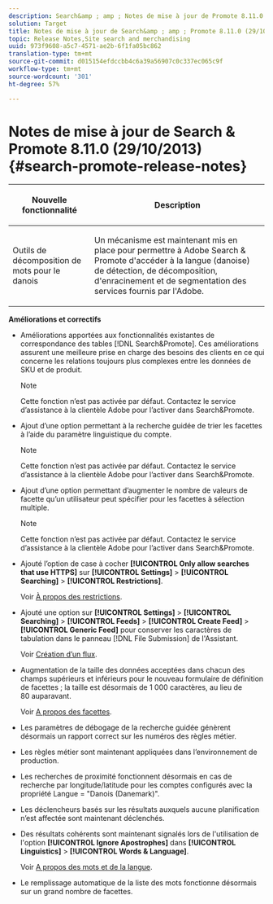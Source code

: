 ```yaml
---
description: Search&amp ; amp ; Notes de mise à jour de Promote 8.11.0.
solution: Target
title: Notes de mise à jour de Search&amp ; amp ; Promote 8.11.0 (29/10/2013)
topic: Release Notes,Site search and merchandising
uuid: 973f9608-a5c7-4571-ae2b-6f1fa05bc862
translation-type: tm+mt
source-git-commit: d015154efdccbb4c6a39a56907c0c337ec065c9f
workflow-type: tm+mt
source-wordcount: '301'
ht-degree: 57%

---
```



# Notes de mise à jour de Search &amp; Promote 8.11.0 (29/10/2013){#search-promote-release-notes}

<table> 
 <thead> 
  <tr> 
   <th colname="col1" class="entry"> <p>Nouvelle fonctionnalité </p> </th> 
   <th colname="col2" class="entry"> <p>Description </p> </th> 
  </tr> 
 </thead>
 <tbody> 
  <tr> 
   <td colname="col1"> <p> Outils de décomposition de mots pour le danois </p> </td> 
   <td colname="col2"> <p> Un mécanisme est maintenant mis en place pour permettre à <span class="keyword"> Adobe Search &amp; Promote</span> d'accéder à la langue (danoise) de détection, de décomposition, d'enracinement et de segmentation des services fournis par l'Adobe. </p> </td> 
  </tr> 
 </tbody> 
</table>

**Améliorations et correctifs**

* Améliorations apportées aux fonctionnalités existantes de correspondance des tables [!DNL Search&Promote]. Ces améliorations assurent une meilleure prise en charge des besoins des clients en ce qui concerne les relations toujours plus complexes entre les données de SKU et de produit.

   >[!NOTE]
   >
   >Cette fonction n’est pas activée par défaut. Contactez le service d’assistance à la clientèle Adobe pour l’activer dans Search&amp;Promote.

* Ajout d’une option permettant à la recherche guidée de trier les facettes à l’aide du paramètre linguistique du compte.

   >[!NOTE]
   Cette fonction n’est pas activée par défaut. Contactez le service d’assistance à la clientèle Adobe pour l’activer dans Search&amp;Promote.

* Ajout d’une option permettant d’augmenter le nombre de valeurs de facette qu’un utilisateur peut spécifier pour les facettes à sélection multiple.

   >[!NOTE]
   Cette fonction n’est pas activée par défaut. Contactez le service d’assistance à la clientèle Adobe pour l’activer dans Search&amp;Promote.

* Ajouté l’option de case à cocher **[!UICONTROL Only allow searches that use HTTPS]** sur **[!UICONTROL Settings]** > **[!UICONTROL Searching]** > **[!UICONTROL Restrictions]**.

   Voir [À propos des restrictions](../c-about-settings-menu/c-about-searching-menu.md#concept_B5B527E04EBF4E9AB5956EEF881DDBF1).

* Ajouté une option sur **[!UICONTROL Settings]** > **[!UICONTROL Searching]** > **[!UICONTROL Feeds]** > **[!UICONTROL Create Feed]** > **[!UICONTROL Generic Feed]** pour conserver les caractères de tabulation dans le panneau [!DNL File Submission] de l&#39;Assistant.

   Voir [Création d’un flux](../c-about-settings-menu/c-about-searching-menu.md#task_63179C1FC359497483CD6CE13FD1C250).

* Augmentation de la taille des données acceptées dans chacun des champs supérieurs et inférieurs pour le nouveau formulaire de définition de facettes ; la taille est désormais de 1 000 caractères, au lieu de 80 auparavant.

   Voir [A propos des facettes](../c-about-design-menu/c-about-facets.md#concept_FA912B3B41EE493DB2F492D188457FF5).

* Les paramètres de débogage de la recherche guidée génèrent désormais un rapport correct sur les numéros des règles métier.
* Les règles métier sont maintenant appliquées dans l’environnement de production.
* Les recherches de proximité fonctionnent désormais en cas de recherche par longitude/latitude pour les comptes configurés avec la propriété Langue = &quot;Danois (Danemark)&quot;.
* Les déclencheurs basés sur les résultats auxquels aucune planification n’est affectée sont maintenant déclenchés.
* Des résultats cohérents sont maintenant signalés lors de l&#39;utilisation de l&#39;option **[!UICONTROL Ignore Apostrophes]** dans **[!UICONTROL Linguistics]** > **[!UICONTROL Words & Language]**.

   Voir [A propos des mots et de la langue](../c-about-linguistics-menu/c-about-words-and-language.md#concept_CEB4B9576F3C4E2EB87B352EEC738D79).

* Le remplissage automatique de la liste des mots fonctionne désormais sur un grand nombre de facettes.

